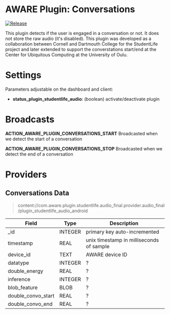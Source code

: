 AWARE Plugin: Conversations
=========================================

[![Release](https://jitpack.io/v/denzilferreira/com.aware.plugin.studentlife.audio_final.svg)](https://jitpack.io/#denzilferreira/com.aware.plugin.studentlife.audio_final)

This plugin detects if the user is engaged in a conversation or not. It does not store the raw audio (it's disabled). 
This plugin was developed as a collaboration between Cornell and Dartmouth College for the StudentLife project and later extended to support the converstations start/end at the Center for Ubiquitous Computing at the University of Oulu.

# Settings
Parameters adjustable on the dashboard and client: 
- **status_plugin_studentlife_audio**: (boolean) activate/deactivate plugin

# Broadcasts
**ACTION_AWARE_PLUGIN_CONVERSATIONS_START**
Broadcasted when we detect the start of a conversation

**ACTION_AWARE_PLUGIN_CONVERSATIONS_STOP**
Broadcasted when we detect the end of a conversation

# Providers
## Conversations Data
> content://com.aware.plugin.studentlife.audio_final.provider.audio_final/plugin_studentlife_audio_android

Field | Type | Description
----- | ---- | -----------
_id | INTEGER | primary key auto-incremented
timestamp | REAL | unix timestamp in milliseconds of sample
device_id | TEXT | AWARE device ID
datatype | INTEGER |    ?
double_energy | REAL |  ?
inference | INTEGER |   ?
blob_feature | BLOB |   ?
double_convo_start | REAL | ?
double_convo_end | REAL |   ?